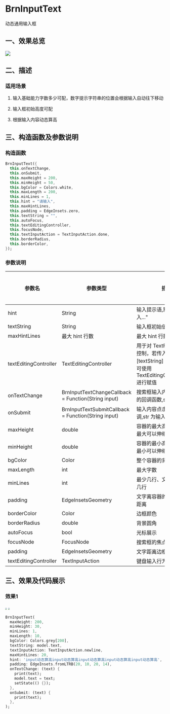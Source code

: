 # BrnInputText

动态通用输入框

## 一、效果总览

<img src="./img/BrnInputTextIntro.png" style="zoom: 100%;" />

## 二、描述

### 适用场景

1. 输入基础能力字数多少可配，数字提示字符串的位置会根据输入自动往下移动

2. 输入框初始高度可配

3. 根据输入内容动态算高

## 三、构造函数及参数说明

### 构造函数

```dart
BrnInputText({
  this.onTextChange,
  this.onSubmit,
  this.maxHeight = 200,
  this.minHeight = 50,
  this.bgColor = Colors.white,
  this.maxLength = 200,
  this.minLines = 1,
  this.hint = "请输入",
  this.maxHintLines,
  this.padding = EdgeInsets.zero,
  this.textString = "",
  this.autoFocus,
  this.textEditingController,
  this.focusNode,
  this.textInputAction = TextInputAction.done,
  this.borderRadius,
  this.borderColor,
});
```

### 参数说明

| **参数名**            | **参数类型**                                        | **描述**                                                     | **是否必填** | **默认值**           |
| --------------------- | --------------------------------------------------- | ------------------------------------------------------------ | ------------ | -------------------- |
| hint                  | String                                              | 输入提示语,默认为"请输入..."                                 | 否           | "请输入..."          |
| textString            | String                                              | 输入框初始值                                                 | 否           | "请输入..."          |
| maxHintLines          | 最大 hint 行数                                      | 最大 hint 行数                                               |              |                      |
| textEditingController | TextEditingController                               | 用于对 TextField 更精细的控制，若传入该字段，[textString] 参数将失效，可使用 TextEditingController.text 进行赋值 | 否           |                      |
| onTextChange          | BrnInputTextChangeCallback = Function(String input) | 搜索框输入内容改变时候的回调函数,str 为输入内容              | 否           | 无                   |
| onSubmit              | BrnInputTextSubmitCallback = Function(String input) | 输入内容点击确定后的回调,str 为输入内容                      | 否           | 空                   |
| maxHeight             | double                                              | 容器的最大高度、输入框最大可以伸缩的高度                     | 否           | 空                   |
| minHeight             | double                                              | 容器的最小高度、输入框最小可以伸缩的高度                     | 否           | 空                   |
| bgColor               | Color                                               | 整个容器的背景颜色                                           | 否           | 白色                 |
| maxLength             | int                                                 | 最大字数                                                     | 否           | 200                  |
| minLines              | int                                                 | 最少几行、文字可以输入几行                                   | 否           | 1                    |
| padding               | EdgeInsetsGeometry                                  | 文字离容器的上下左右的距离                                   | 否           | EdgeInsets.zero      |
| borderColor           | Color                                               | 边框颜色                                                     | 否           |                      |
| borderRadius          | double                                              | 背景圆角                                                     | 否           |                      |
| autoFocus             | bool                                                | 光标展示                                                     | 否           |                      |
| focusNode             | FocusNode                                           | 搜索框的焦点控制器                                           | 否           |                      |
| padding               | EdgeInsetsGeometry                                  | 文字距离边框的边距                                           | 否           | EdgeInsets.zero      |
| textEditingController | TextInputAction                                     | 键盘输入行为                                                 | 否           | TextInputAction.done |

## 三、效果及代码展示

### 效果1

<img src="./img/BrnInputTextDemoFull.png" style="zoom: 33%;" />

<img src="./img/BrnInputTextDemoEmpty.png" style="zoom:33%;" />

```dart
BrnInputText(
  maxHeight: 200,
  minHeight: 30,
  minLines: 1,
  maxLength: 10,
  bgColor: Colors.grey[200],
  textString: model.text,
  textInputAction: TextInputAction.newline,
  maxHintLines: 20,
  hint: 'input动态算高input动态算高input动态算高input动态算高input动态算高',
  padding: EdgeInsets.fromLTRB(20, 10, 20, 14),
  onTextChange: (text) {
    print(text);
    model.text = text;
    setState(() {});
  },
  onSubmit: (text) {
    print(text);
  },
);
```
